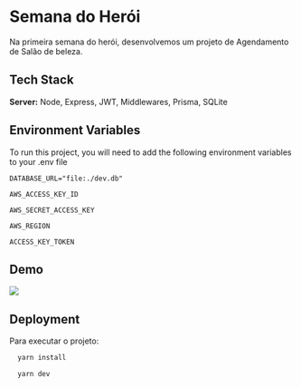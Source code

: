 
# Semana do Herói

Na primeira semana do herói, desenvolvemos um projeto de Agendamento de Salão de beleza.



## Tech Stack


**Server:** Node, Express, JWT, Middlewares, Prisma, SQLite


## Environment Variables

To run this project, you will need to add the following environment variables to your .env file

`DATABASE_URL="file:./dev.db"`

`AWS_ACCESS_KEY_ID`

`AWS_SECRET_ACCESS_KEY`

`AWS_REGION`

`ACCESS_KEY_TOKEN`


## Demo
<img width="auto" src="https://github.com/HeroCodeBR/semana-heroi-1/blob/master/ezgif.com-video-to-gif.gif">


## Deployment

Para executar o projeto:

```bash
  yarn install
```


```bash
  yarn dev
```
